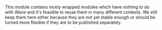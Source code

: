 This module contains nicely wrapped modules which have nothing to do with Wane and it's feasible to reuse them in many different contexts.
We still keep them here either because they are not yet stable enough or should be turned more flexible if they are to be published separately.
